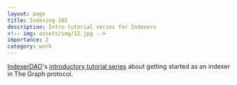 ```yaml
---
layout: page
title: Indexing 101
description: Intro tutorial series for Indexers
<!-- img: assets/img/12.jpg -->
importance: 2
category: work
---
```


 [IndexerDAO](https://twitter.com/IndexerDAO)'s [introductory tutorial series](https://docs.indexerdao.com/) about getting started as an indexer in The Graph protocol.
